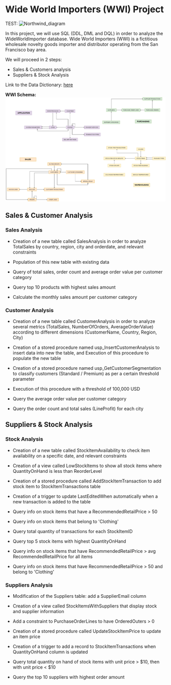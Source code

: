 # Wide World Importers (WWI) Project

TEST: ![Northwind_diagram](https://github.com/sarahshh/WWI-DB/assets/124673182/60a17689-adda-4114-b0e6-690331d4a746)


In this project, we will use SQL (DDL, DML and DQL) in order to analyze the WideWorldImporter database.
Wide World Importers (WWI) is a fictitious wholesale novelty goods importer and distributor operating from the San Francisco bay area.

We will proceed in 2 steps:
- Sales & Customers analysis
- Suppliers & Stock Analysis

Link to the Data Dictionary: [here](https://dataedo.com/samples/html/WideWorldImporters/doc/WideWorldImporters_5/home.html)

**WWI Schema:**
![WWI_schema](assets/Diagram+WideWordlmporter.png) 

## Sales & Customer Analysis

### Sales Analysis

- Creation of a new table called SalesAnalysis in order to analyze TotalSales by country, region, city and orderdate, and relevant constraints

- Population of this new table with existing data

- Query of total sales, order count and average order value per customer category

- Query top 10 products with highest sales amount

- Calculate the monthly sales amount per customer category

### Customer Analysis

- Creation of a new table called CustomerAnalysis in order to analyze several metrics (TotalSales, NumberOfOrders, AverageOrderValue) according to different dimensions (CustomerName, Country, Region, City)

- Creation of a stored procedure named usp_InsertCustomerAnalysis to insert data into new the table, and Execution of this procedure to populate the new table

- Creation of a stored procedure named usp_GetCustomerSegmentation to classify customers (Standard / Premium) as per a certain threshold parameter

- Execution of this procedure with a threshold of 100,000 USD

- Query the average order value per customer category

- Query the order count and total sales (LineProfit) for each city

## Suppliers & Stock Analysis

### Stock Analysis

- Creation of a new table called StockItemAvailability to check item availability on a specific date, and relevant constraints

- Creation of a view called LowStockItems to show all stock items where QuantityOnHand is less than ReorderLevel

- Creation of a stored procedure called AddStockItemTransaction to add stock item to StockItemTransactions table

- Creation of a trigger to update LastEditedWhen automatically when a new transaction is added to the table

- Query info on stock items that have a RecommendedRetailPrice > 50

- Query info on stock items that belong to 'Clothing'

- Query total quantity of transactions for each StockItemID

- Query top 5 stock items with highest QuantityOnHand

- Query info on stock items that have RecommendedRetailPrice > avg RecommendedRetailPrice for all items

- Query info on stock items that have RecommendedRetailPrice > 50 and belong to 'Clothing'

### Suppliers Analysis

- Modification of the Suppliers table: add a SupplierEmail column

- Creation of a view called StockItemsWithSuppliers that display stock and supplier information

- Add a constraint to PurchaseOrderLines to have OrderedOuters > 0

- Creation of a stored procedure called UpdateStockItemPrice to update an item price

- Creation of a trigger to add a record to StockItemTransactions when QuantityOnHand column is updated

- Query total quantity on hand of stock items with unit price > $10, then with unit price < $10

- Query the top 10 suppliers with highest order amount







